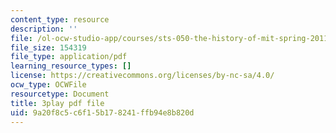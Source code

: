 ```yaml
---
content_type: resource
description: ''
file: /ol-ocw-studio-app/courses/sts-050-the-history-of-mit-spring-2011/9a20f8c5c6f15b178241ffb94e8b820d_drFOEAuLspU.pdf
file_size: 154319
file_type: application/pdf
learning_resource_types: []
license: https://creativecommons.org/licenses/by-nc-sa/4.0/
ocw_type: OCWFile
resourcetype: Document
title: 3play pdf file
uid: 9a20f8c5-c6f1-5b17-8241-ffb94e8b820d
---
```

